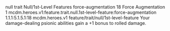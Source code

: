 <ability>
  <metadata>
    <class>null</class>
    <feature_type>trait</feature_type>
    <file_dpath>Null/1st-Level Features</file_dpath>
    <item_id>force-augmentation</item_id>
    <item_index>18</item_index>
    <item_name>Force Augmentation</item_name>
    <level>1</level>
    <scc>mcdm.heroes.v1:feature.trait.null.1st-level-feature:force-augmentation</scc>
    <scdc>1.1.1:5.1.5.1:18</scdc>
    <source>mcdm.heroes.v1</source>
    <type>feature/trait/null/1st-level-feature</type>
  </metadata>
  <effects>
    <effect type="mundane">Your damage-dealing psionic abilities gain a +1 bonus to rolled damage.</effect>
  </effects>
</ability>
